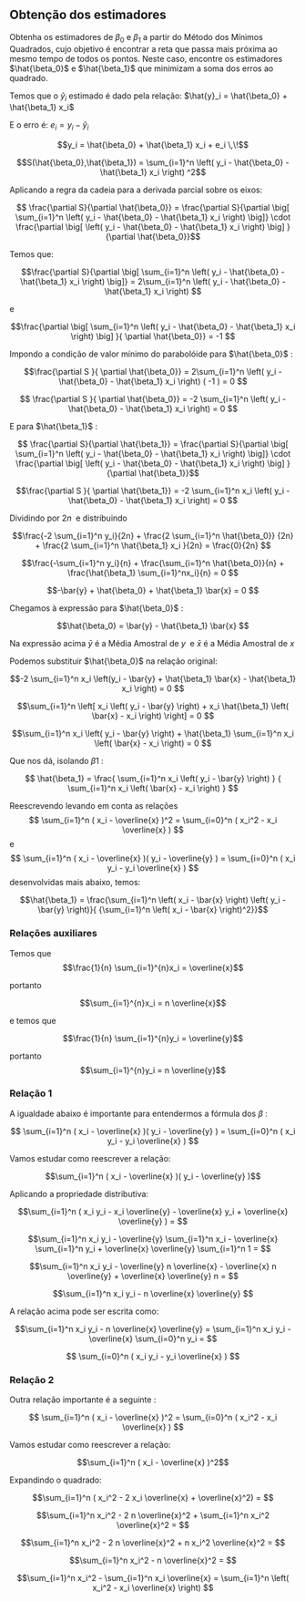 ## Obtenção dos estimadores

 Obtenha os estimadores de $\beta_0$ e $\beta_1$
a partir do Método dos Mínimos Quadrados, cujo objetivo
é encontrar a reta que passa mais próxima ao mesmo tempo de todos os pontos. Neste caso,
encontre os estimadores
$\hat{\beta_0}$
e
$\hat{\beta_1}$
que minimizam a soma dos erros ao quadrado.

Temos que o $\hat{y}_i$ estimado é dado pela relação:  $\hat{y}_i = \hat{\beta_0} + \hat{\beta_1} x_i$ 



E o erro é: $e_i = y_i - \hat{y}_i$



$$y_i = \hat{\beta_0} + \hat{\beta_1} x_i + e_i \,\!$$



$$S(\hat{\beta_0},\hat{\beta_1}) = \sum_{i=1}^n \left( y_i - \hat{\beta_0} - \hat{\beta_1} x_i \right) ^2$$

Aplicando a regra da cadeia para a derivada parcial sobre os eixos:

$$
\frac{\partial S}{\partial \hat{\beta_0}} = \frac{\partial S}{\partial \big[ \sum_{i=1}^n \left( y_i - \hat{\beta_0} - \hat{\beta_1} x_i \right)  \big]} \cdot \frac{\partial \big[  \left( y_i - \hat{\beta_0} - \hat{\beta_1} x_i \right) \big] }{\partial \hat{\beta_0}}$$


Temos que:

$$\frac{\partial S}{\partial \big[ \sum_{i=1}^n \left( y_i - \hat{\beta_0} - \hat{\beta_1} x_i \right)  \big]}  =  2\sum_{i=1}^n \left( y_i - \hat{\beta_0} - \hat{\beta_1} x_i \right) $$

e

$$\frac{\partial \big[ \sum_{i=1}^n \left( y_i - \hat{\beta_0} - \hat{\beta_1} x_i \right)  \big] }{ \partial \hat{\beta_0}}  = -1 $$

Impondo a condição de valor mínimo do parabolóide para $\hat{\beta_0}$ :

$$\frac{\partial S }{ \partial \hat{\beta_0}}  =  2\sum_{i=1}^n \left( y_i - \hat{\beta_0} - \hat{\beta_1} x_i \right) ( -1 ) = 0 $$

$$ \frac{\partial S }{ \partial \hat{\beta_0}}  = -2 \sum_{i=1}^n \left( y_i - \hat{\beta_0} - \hat{\beta_1} x_i \right) = 0 $$ 


E para $\hat{\beta_1}$ :


$$
\frac{\partial S}{\partial \hat{\beta_1}} = \frac{\partial S}{\partial \big[ \sum_{i=1}^n \left( y_i - \hat{\beta_0} - \hat{\beta_1} x_i \right)  \big]} \cdot \frac{\partial \big[  \left( y_i - \hat{\beta_0} - \hat{\beta_1} x_i \right) \big] }{\partial \hat{\beta_1}}$$





$$\frac{\partial S }{ \partial \hat{\beta_1}}  = -2 \sum_{i=1}^n x_i \left( y_i - \hat{\beta_0} - \hat{\beta_1} x_i \right) = 0
$$

Dividindo por $2n \,\!$ e distribuindo


 $$\frac{-2 \sum_{i=1}^n y_i}{2n} + \frac{2 \sum_{i=1}^n \hat{\beta_0}} {2n} + \frac{2 \sum_{i=1}^n \hat{\beta_1} x_i }{2n} = \frac{0}{2n} $$

 $$\frac{-\sum_{i=1}^n y_i}{n} + \frac{\sum_{i=1}^n \hat{\beta_0}}{n} + \frac{\hat{\beta_1}   \sum_{i=1}^nx_i}{n} = 0 $$

$$-\bar{y} + \hat{\beta_0} + \hat{\beta_1} \bar{x} = 0 $$


Chegamos à expressão para $\hat{\beta_0}$ :

 $$\hat{\beta_0} = \bar{y} - \hat{\beta_1} \bar{x} $$

Na expressão acima  $\bar{y}$ é a Média Amostral de $y \,\!$ e $\bar{x}$ é a Média Amostral de $x \,\!$

Podemos substituir $\hat{\beta_0}$ na relação original:

 $$-2 \sum_{i=1}^n x_i \left(y_i - \bar{y} + \hat{\beta_1} \bar{x} - \hat{\beta_1} x_i \right) = 0 $$

 $$\sum_{i=1}^n \left[ x_i \left( y_i - \bar{y} \right) + x_i \hat{\beta_1} \left( \bar{x} - x_i \right) \right] = 0 $$

 $$\sum_{i=1}^n x_i \left( y_i - \bar{y} \right) + \hat{\beta_1}    \sum_{i=1}^n x_i \left( \bar{x} - x_i \right) = 0 $$

Que nos dá, isolando $\beta1$ :


$$ \hat{\beta_1} = \frac{ \sum_{i=1}^n x_i \left( y_i - \bar{y} \right)  }  {   \sum_{i=1}^n x_i \left( \bar{x} - x_i \right)  } 
$$


Reescrevendo levando em conta as relações $$ \sum_{i=1}^n ( x_i - \overline{x} )^2 = \sum_{i=0}^n ( x_i^2 - x_i \overline{x} )   $$ e $$ \sum_{i=1}^n ( x_i - \overline{x} )( y_i - \overline{y} ) = \sum_{i=0}^n ( x_i y_i - y_i \overline{x} )    $$  desenvolvidas mais abaixo, temos:
  

 $$\hat{\beta_1} = \frac{\sum_{i=1}^n \left( x_i - \bar{x} \right) \left( y_i - \bar{y} \right)}{ 
 {\sum_{i=1}^n \left( x_i - \bar{x} \right)^2}}$$


###  Relações auxiliares

Temos que $$\frac{1}{n} \sum_{i=1}^{n}x_i = \overline{x}$$


portanto 

$$\sum_{i=1}^{n}x_i = n \overline{x}$$

e temos que 

$$\frac{1}{n} \sum_{i=1}^{n}y_i = \overline{y}$$



portanto $$\sum_{i=1}^{n}y_i = n \overline{y}$$


### Relação 1

A igualdade abaixo é importante para entendermos a fórmula dos $\beta$ :

$$
\sum_{i=1}^n ( x_i - \overline{x} )( y_i - \overline{y} ) = \sum_{i=0}^n ( x_i y_i - y_i \overline{x} ) 
$$


Vamos estudar como reescrever a relação:

$$\sum_{i=1}^n ( x_i - \overline{x} )( y_i - \overline{y} )$$


Aplicando a propriedade distributiva:

$$\sum_{i=1}^n ( x_i y_i - x_i \overline{y}  - \overline{x} y_i + \overline{x} \overline{y} ) = $$


$$\sum_{i=1}^n  x_i y_i -  \overline{y} \sum_{i=1}^n  x_i   - \overline{x} \sum_{i=1}^n y_i + \overline{x} \overline{y} \sum_{i=1}^n 1  = $$

$$\sum_{i=1}^n  x_i y_i -  \overline{y} n \overline{x}  - \overline{x} n \overline{y} + \overline{x} \overline{y} n  = $$

$$\sum_{i=1}^n  x_i y_i -  n \overline{x} \overline{y}  $$

A relação acima pode ser escrita como:

$$\sum_{i=1}^n  x_i y_i -  n \overline{x} \overline{y}  = \sum_{i=1}^n  x_i y_i - \overline{x}  \sum_{i=0}^n y_i  = $$

$$
\sum_{i=0}^n ( x_i y_i - y_i \overline{x} ) 
$$





### Relação 2

Outra relação importante é a seguinte :

$$
\sum_{i=1}^n ( x_i - \overline{x} )^2 = \sum_{i=0}^n ( x_i^2 - x_i \overline{x} ) 
$$


Vamos estudar como reescrever a relação:

$$\sum_{i=1}^n ( x_i - \overline{x} )^2$$


Expandindo o quadrado: 

$$\sum_{i=1}^n ( x_i^2 - 2 x_i \overline{x} + \overline{x}^2) = $$





$$\sum_{i=1}^n  x_i^2  - 2 n \overline{x}^2 + \sum_{i=1}^n  x_i^2 \overline{x}^2 = $$

$$\sum_{i=1}^n  x_i^2  - 2 n \overline{x}^2 + n x_i^2 \overline{x}^2 = $$

$$\sum_{i=1}^n  x_i^2  - n \overline{x}^2  = $$

$$\sum_{i=1}^n  x_i^2  -  \sum_{i=1}^n x_i \overline{x}  = \sum_{i=1}^n \left( x_i^2  -  x_i \overline{x} \right) $$
